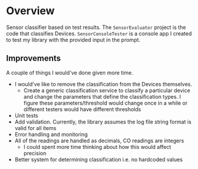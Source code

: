 
# Overview

Sensor classifier based on test results. The `SensorEvaluator` project is the code that classifies Devices. 
`SensorConsoleTester` is a console app I created to test my library with the provided input in the prompt. 

## Improvements

A couple of things I would've done given more time.

- I would've like to remove the classification  from the Devices themselves. 
  - Create a generic classification service to classify a particular device and change the parameters that define the classification types. I figure these parameters/threshold would change once in a while or different testers would have different thresholds 
- Unit tests
- Add validation. Currently, the library assumes the log file string format is valid for all items
- Error handling and monitoring
- All of the readings are handled as decimals, CO readings are integers
   - I could spent more time thinking about how this would affect precision
- Better system for determining classification i.e. no hardcoded values

